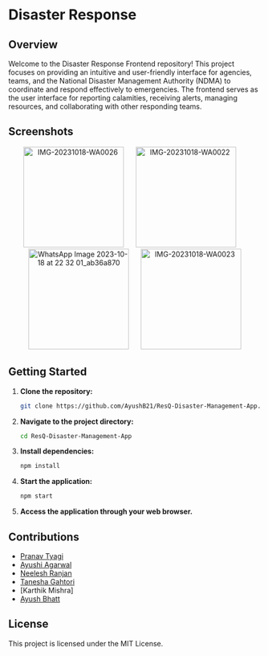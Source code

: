 # Disaster Response

## Overview

Welcome to the Disaster Response Frontend repository! This project focuses on providing an intuitive and user-friendly interface for agencies, teams, and the National Disaster Management Authority (NDMA) to coordinate and respond effectively to emergencies. The frontend serves as the user interface for reporting calamities, receiving alerts, managing resources, and collaborating with other responding teams.

## Screenshots

<div align="center">
  <img src="https://github.com/PranavTyagi-3/ResQ-Disaster-Management-App/assets/89564642/0d758bf8-1a06-4738-ab12-f508580067b5" alt="IMG-20231018-WA0026" width="200"/>
  &nbsp;&nbsp;&nbsp;&nbsp;
  <img src="https://github.com/PranavTyagi-3/ResQ-Disaster-Management-App/assets/89564642/b1246b30-1a8f-4d66-8bdc-09763999a45e" alt="IMG-20231018-WA0022" width="200"/>
  &nbsp;&nbsp;&nbsp;&nbsp;
  <img src="https://github.com/PranavTyagi-3/ResQ-Disaster-Management-App/assets/89564642/cc3f32ad-f6fc-4e52-b77e-cace9b816bec" alt="WhatsApp Image 2023-10-18 at 22 32 01_ab36a870" width="200"/>
  &nbsp;&nbsp;&nbsp;&nbsp;
  <img src="https://github.com/PranavTyagi-3/ResQ-Disaster-Management-App/assets/89564642/e5df698c-d1e0-4f0c-bfa3-5c74843be9d1" alt="IMG-20231018-WA0023" width="200"/>
</div>


## Getting Started

1. **Clone the repository:**

   ```bash
   git clone https://github.com/AyushB21/ResQ-Disaster-Management-App.git
   ```

2. **Navigate to the project directory:**

   ```bash
   cd ResQ-Disaster-Management-App
   ```

3. **Install dependencies:**

   ```bash
   npm install
   ```

4. **Start the application:**

   ```bash
   npm start
   ```

5. **Access the application through your web browser.**

## Contributions
- [Pranav Tyagi](https://github.com/PranavTyagi-3)
- [Ayushi Agarwal](https://github.com/ayushi0111)
- [Neelesh Ranjan](https://github.com/Apx-Monstr)
- [Tanesha Gahtori](https://github.com/taneshagahtori)
- [Karthik Mishra]
- [Ayush Bhatt](https://github.com/AyushB21)

## License

This project is licensed under the MIT License.


